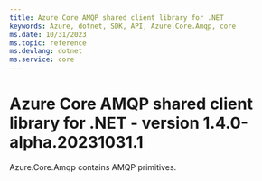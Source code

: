 ```yaml
---
title: Azure Core AMQP shared client library for .NET
keywords: Azure, dotnet, SDK, API, Azure.Core.Amqp, core
ms.date: 10/31/2023
ms.topic: reference
ms.devlang: dotnet
ms.service: core
---
```

# Azure Core AMQP shared client library for .NET - version 1.4.0-alpha.20231031.1 


Azure.Core.Amqp contains AMQP primitives. 

